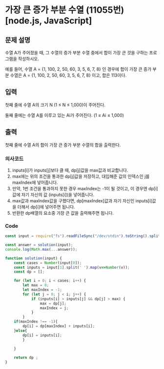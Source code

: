 # 가장 큰 증가 부분 수열 (11055번) [node.js, JavaScript] 

## 문제 설명
수열 A가 주어졌을 때, 그 수열의 증가 부분 수열 중에서 합이 가장 큰 것을 구하는 프로그램을 작성하시오.

예를 들어, 수열 A = {1, 100, 2, 50, 60, 3, 5, 6, 7, 8} 인 경우에 합이 가장 큰 증가 부분 수열은 A = {1, 100, 2, 50, 60, 3, 5, 6, 7, 8} 이고, 합은 113이다.

## 입력
첫째 줄에 수열 A의 크기 N (1 ≤ N ≤ 1,000)이 주어진다.

둘째 줄에는 수열 A를 이루고 있는 Ai가 주어진다. (1 ≤ Ai ≤ 1,000)

## 출력
첫째 줄에 수열 A의 합이 가장 큰 증가 부분 수열의 합을 출력한다.

### 의사코드 
1. inputs[i]가 inputs[j]보다 클 때, dp[j]값을 max값과 비교합니다.
2. max에는 위의 조건을 통과한 dp[j]값을 저장하고, 대입해준 값의 인덱스인 j를 maxIndex에 넣어줍니다.
3. 만약, 1번 조건을 통과하지 못한 경우 maxIndex는 -1이 될 것이고, 이 경우엔 dp[i]값에 자기 자신의 값 (inputs[i])을 넣어줍니다.
4. max값과 maxIndex값을 구했다면, dp[maxIndex]값과 자기 자신인 inputs[i]값을 더해서 dp[i]에 넣어주면 됩니다.
5. 반환한 dp배열의 요소중 가장 큰 값을 출력해주면 됩니다.
### Code
```js
const input = require("fs").readFileSync("/dev/stdin").toString().split("\n"); 

const answer = solution(input);
console.log(Math.max(...answer));

function solution(input) {
    const cases = Number(input[0]);
    const inputs = input[1].split(' ').map(v=>Number(v));
    const dp = [];

    for (let i = 0; i < cases; i++) {
        let max = 0;
        let maxIndex = -1;
        for (let j = 0; j < i; j++) {
            if (inputs[i] > inputs[j] && dp[j] > max) {
                max = dp[j];
                maxIndex = j;
            }
        }
    if(maxIndex !== -1){
        dp[i] = dp[maxIndex] + inputs[i];
    }else{
        dp[i] = inputs[i];
        }
        
    }

    return dp ;
}
```